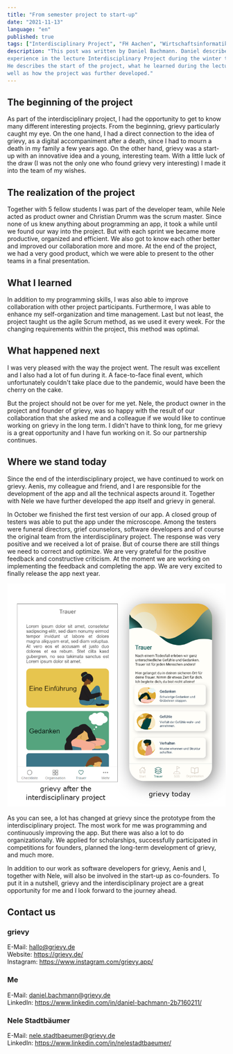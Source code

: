 ```yaml
---
title: "From semester project to start-up" 
date: "2021-11-13"
language: "en"
published: true
tags: ["Interdisciplinary Project", "FH Aachen", "Wirtschaftsinformatik"]
description: "This post was written by Daniel Bachmann. Daniel describes his 
experience in the lecture Interdisciplinary Project during the winter term 2020.
He describes the start of the project, what he learned during the lecture as 
well as how the project was further developed." 
---
```


## The beginning of the project

As part of the interdisciplinary project, I had the opportunity to get to know
many different interesting projects. From the beginning, grievy particularly
caught my eye. On the one hand, I had a direct connection
to the idea of grievy, as a digital accompaniment after a death, since I had to
mourn a death in my family a few years ago. On the other hand, grievy was a
start-up with an innovative idea and a young, interesting team.
With a little luck of the draw (I was not the only one who found grievy very
interesting) I made it into the team of my wishes.

## The realization of the project

Together with 5 fellow students I was part of the developer team, while Nele
acted as product owner and Christian Drumm was the scrum master.
Since none of us knew anything about programming an app, it took a while until
we found our way into the project.
But with each sprint we became more productive, organized and efficient.
We also got to know each other better and improved our collaboration more and more.
At the end of the project, we had a very good product, which we were able to
present to the other teams in a final presentation.

## What I learned

In addition to my programming skills, I was also able to improve collaboration
with other project participants. Furthermore, I was able to enhance my
self-organization and time management. Last but not least, the project taught us
the agile Scrum method, as we used it every week. For the changing requirements
within the project, this method was optimal.

## What happened next

I was very pleased with the way the project went. The result was excellent and I
also had a lot of fun during it.
A face-to-face final event, which unfortunately couldn't take place due to the
pandemic, would have been the cherry on the cake.

But the project should not be over for me yet. Nele, the product owner in the
project and founder of grievy, was so happy with the result of our
collaboration that she asked me and a colleague if we would like to continue
working on grievy in the long term.
I didn't have to think long, for me grievy is a great opportunity and I have
fun working on it. So our partnership continues.

## Where we stand today

Since the end of the interdisciplinary project, we have continued to work on
grievy. Aenis, my colleague and friend, and I are responsible for the
development of the app and all the technical aspects around it. Together with
Nele we have further developed the app itself and grievy in general.

In October we finished the first test version of our app. A closed group of
testers was able to put the app under the microscope.
Among the testers were funeral directors, grief counselors, software
developers and of course the original team from the interdisciplinary project.
The response was very positive and we received a lot of praise. But of course
there are still things we need to correct and optimize. We are very grateful
for the positive feedback and constructive criticism. At the moment we are
working on implementing the feedback and completing the app. We are very
excited to finally release the app next year.

![grievy nach dem IP](./grievy_vergleich.png)

As you can see, a lot has changed at grievy since the prototype from the
interdisciplinary project. The most work for me was programming and
continuously improving the app. But there was also a lot to do organizationally.
We applied for scholarships, successfully participated in competitions for
founders, planned the long-term development of grievy, and much more.

In addition to our work as software developers for grievy, Aenis and I,
together with Nele, will also be involved in the start-up as co-founders. To
put it in a nutshell, grievy and the interdisciplinary project are a great
opportunity for me and I look forward to the journey ahead.

## Contact us

### grievy

E-Mail: hallo@grievy.de  
Website: https://grievy.de/  
Instagram: https://www.instagram.com/grievy.app/

### Me

E-Mail: daniel.bachmann@grievy.de  
LinkedIn: https://www.linkedin.com/in/daniel-bachmann-2b7160211/

### Nele Stadtbäumer

E-Mail: nele.stadtbaeumer@grievy.de  
LinkedIn: https://www.linkedin.com/in/nelestadtbaeumer/
